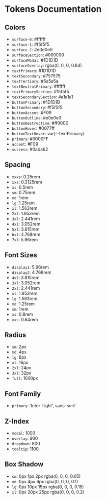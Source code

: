 # Tokens Documentation

## Colors
- `surface-0`: #ffffff
- `surface-1`: #f5f5f5
- `surface-2`: #e0e0e0
- `surfaceSection`: #000000
- `surfaceModal`: #1D1D1D
- `surfaceOverlay`: rgba(0, 0, 0, 0.84)
- `textPrimary`: #1D1D1D
- `textSecondary`: #757575
- `textTertiary`: #5a5a5a
- `textNeutralPrimary`: #ffffff
- `textPrimarySection`: #f5f5f5
- `textSecondarySection`: #a1a1a1
- `buttonPrimary`: #1D1D1D
- `buttonSecondary`: #f5f5f5
- `buttonAccent`: #F09
- `buttonOutline`: #e0e0e0
- `buttonDestructive`: #ff0000
- `buttonHover`: #0077ff
- `buttonTextHover`: var(--textPrimary)
- `primary`: #0000FF
- `accent`: #F09
- `success`: #0aba62

## Spacing
- `xxxs`: 0.25rem
- `xxs`: 0.3125rem
- `xs`: 0.5rem
- `sm`: 0.75rem
- `md`: 1rem
- `lg`: 1.25rem
- `xl`: 1.563rem
- `2xl`: 1.953rem
- `3xl`: 2.441rem
- `4xl`: 3.052rem
- `5xl`: 3.815rem
- `6xl`: 4.768rem
- `7xl`: 5.96rem

## Font Sizes
- `display1`: 5.96rem
- `display2`: 4.768rem
- `4xl`: 3.815rem
- `3xl`: 3.052rem
- `2xl`: 2.441rem
- `xl`: 1.953rem
- `lg`: 1.563rem
- `md`: 1.25rem
- `sm`: 1rem
- `xs`: 0.8rem
- `xxs`: 0.64rem

## Radius
- `sm`: 2px
- `md`: 4px
- `lg`: 8px
- `xl`: 16px
- `2xl`: 24px
- `3xl`: 32px
- `full`: 1000px

## Font Family
- `primary`: 'Inter Tight', sans-serif

## Z-Index
- `modal`: 1000
- `overlay`: 900
- `dropdown`: 800
- `tooltip`: 1100

## Box Shadow
- `sm`: 0px 1px 2px rgba(0, 0, 0, 0.05)
- `md`: 0px 4px 6px rgba(0, 0, 0, 0.1)
- `lg`: 0px 10px 15px rgba(0, 0, 0, 0.15)
- `xl`: 0px 20px 25px rgba(0, 0, 0, 0.2)